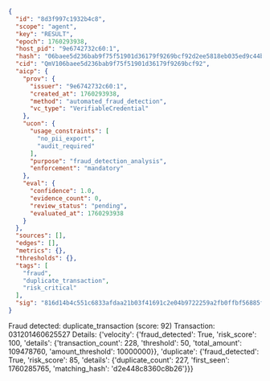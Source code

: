 ```json
{
  "id": "8d3f997c1932b4c8",
  "scope": "agent",
  "key": "RESULT",
  "epoch": 1760293938,
  "host_pid": "9e6742732c60:1",
  "hash": "06baee5d236bab9f75f51901d36179f9269bcf92d2ee5818eb035ed9c44bd058",
  "cid": "QmV106baee5d236bab9f75f51901d36179f9269bcf92",
  "aicp": {
    "prov": {
      "issuer": "9e6742732c60:1",
      "created_at": 1760293938,
      "method": "automated_fraud_detection",
      "vc_type": "VerifiableCredential"
    },
    "ucon": {
      "usage_constraints": [
        "no_pii_export",
        "audit_required"
      ],
      "purpose": "fraud_detection_analysis",
      "enforcement": "mandatory"
    },
    "eval": {
      "confidence": 1.0,
      "evidence_count": 0,
      "review_status": "pending",
      "evaluated_at": 1760293938
    }
  },
  "sources": [],
  "edges": [],
  "metrics": {},
  "thresholds": {},
  "tags": [
    "fraud",
    "duplicate_transaction",
    "risk_critical"
  ],
  "sig": "816d14b4c551c6833afdaa21b03f41691c2e04b9722259a2fb0ffbf56885f5cb"
}
```

Fraud detected: duplicate_transaction (score: 92)
Transaction: 031201460625527
Details: {'velocity': {'fraud_detected': True, 'risk_score': 100, 'details': {'transaction_count': 228, 'threshold': 50, 'total_amount': 109478760, 'amount_threshold': 10000000}}, 'duplicate': {'fraud_detected': True, 'risk_score': 85, 'details': {'duplicate_count': 227, 'first_seen': 1760285765, 'matching_hash': 'd2e448c8360c8b26'}}}